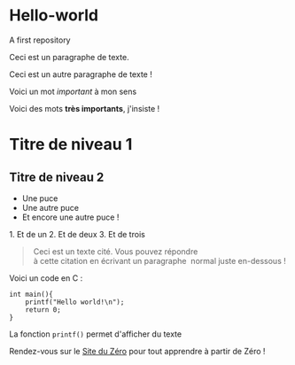 # Hello-world

A first repository

Ceci est un paragraphe de texte.

Ceci est un autre paragraphe de texte !

Voici un mot *important* à mon sens

Voici des mots **très importants**, j'insiste !

Titre de niveau 1
================

Titre de niveau 2
-----------------

* Une puce
* Une autre puce
* Et encore une autre puce !

1. Et de un
2. Et de deux
3. Et de trois

> Ceci est un texte cité. Vous pouvez répondre
> à cette citation en écrivant un paragraphe
> normal juste en-dessous !

Voici un code en C :

    int main(){
        printf("Hello world!\n");
        return 0;
    }
    
La fonction `printf()` permet d'afficher du texte

Rendez-vous sur le [Site du Zéro](http://www.siteduzero.com) pour tout apprendre à partir de Zéro !
